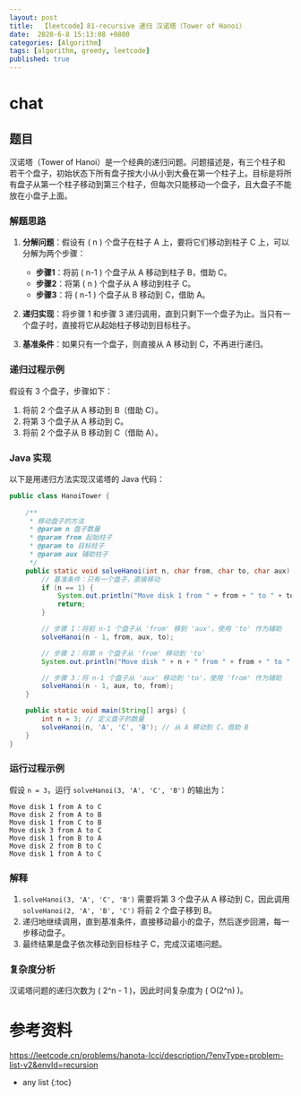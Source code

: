 ```yaml
---
layout: post
title:  【leetcode】81-recursive 递归 汉诺塔（Tower of Hanoi）
date:  2020-6-8 15:13:08 +0800
categories: [Algorithm]
tags: [algorithm, greedy, leetcode]
published: true
---
```


# chat

## 题目

汉诺塔（Tower of Hanoi）是一个经典的递归问题。问题描述是，有三个柱子和若干个盘子，初始状态下所有盘子按大小从小到大叠在第一个柱子上。目标是将所有盘子从第一个柱子移动到第三个柱子，但每次只能移动一个盘子，且大盘子不能放在小盘子上面。

### 解题思路

1. **分解问题**：假设有 \( n \) 个盘子在柱子 A 上，要将它们移动到柱子 C 上，可以分解为两个步骤：
   - **步骤1**：将前 \( n-1 \) 个盘子从 A 移动到柱子 B，借助 C。
   - **步骤2**：将第 \( n \) 个盘子从 A 移动到柱子 C。
   - **步骤3**：将 \( n-1 \) 个盘子从 B 移动到 C，借助 A。
  
2. **递归实现**：将步骤 1 和步骤 3 递归调用，直到只剩下一个盘子为止。当只有一个盘子时，直接将它从起始柱子移动到目标柱子。

3. **基准条件**：如果只有一个盘子，则直接从 A 移动到 C，不再进行递归。

### 递归过程示例
假设有 3 个盘子，步骤如下：
1. 将前 2 个盘子从 A 移动到 B（借助 C）。
2. 将第 3 个盘子从 A 移动到 C。
3. 将前 2 个盘子从 B 移动到 C（借助 A）。

### Java 实现

以下是用递归方法实现汉诺塔的 Java 代码：

```java
public class HanoiTower {
    
    /**
     * 移动盘子的方法
     * @param n 盘子数量
     * @param from 起始柱子
     * @param to 目标柱子
     * @param aux 辅助柱子
     */
    public static void solveHanoi(int n, char from, char to, char aux) {
        // 基准条件：只有一个盘子，直接移动
        if (n == 1) {
            System.out.println("Move disk 1 from " + from + " to " + to);
            return;
        }

        // 步骤 1：将前 n-1 个盘子从 'from' 移到 'aux'，使用 'to' 作为辅助
        solveHanoi(n - 1, from, aux, to);

        // 步骤 2：将第 n 个盘子从 'from' 移动到 'to'
        System.out.println("Move disk " + n + " from " + from + " to " + to);

        // 步骤 3：将 n-1 个盘子从 'aux' 移动到 'to'，使用 'from' 作为辅助
        solveHanoi(n - 1, aux, to, from);
    }

    public static void main(String[] args) {
        int n = 3; // 定义盘子的数量
        solveHanoi(n, 'A', 'C', 'B'); // 从 A 移动到 C，借助 B
    }
}
```

### 运行过程示例
假设 `n = 3`，运行 `solveHanoi(3, 'A', 'C', 'B')` 的输出为：

```
Move disk 1 from A to C
Move disk 2 from A to B
Move disk 1 from C to B
Move disk 3 from A to C
Move disk 1 from B to A
Move disk 2 from B to C
Move disk 1 from A to C
```

### 解释
1. `solveHanoi(3, 'A', 'C', 'B')` 需要将第 3 个盘子从 A 移动到 C，因此调用 `solveHanoi(2, 'A', 'B', 'C')` 将前 2 个盘子移到 B。
2. 递归地继续调用，直到基准条件，直接移动最小的盘子，然后逐步回溯，每一步移动盘子。
3. 最终结果是盘子依次移动到目标柱子 C，完成汉诺塔问题。

### 复杂度分析
汉诺塔问题的递归次数为 \( 2^n - 1 \)，因此时间复杂度为 \( O(2^n) \)。




# 参考资料

https://leetcode.cn/problems/hanota-lcci/description/?envType=problem-list-v2&envId=recursion

* any list
{:toc}